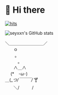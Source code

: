 
<div><h1>👋 Hi there </h1></div>

[![hits](https://hits.seeyoufarm.com/api/count/incr/badge.svg?url=https%3A%2F%2Fgithub.com%2Fseyxxn&count_bg=%23ffcc00&title_bg=%23555555&icon=&icon_color=%23E7E7E7&title=💛ᵔᴥᵔ💛ㅤhits&edge_flat=false)](https://hits.seeyoufarm.com)
 
 
 
![seyxxn's GitHub stats](https://github-readme-stats.vercel.app/api?username=seyxxn&theme=solarized-light&show_icons=true)

＼＿＿＿＿＿＿＿＿／<br>
　　ｏ<br>
　　 。<br>
　　　｡<br>
　　∧＿∧<br>
　 (*　･ω･)<br>
＿(__つ/￣￣￣/_ 🍸<br> 
　　＼/　　　/<br>


